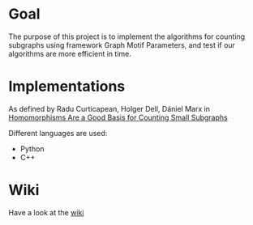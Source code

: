 # Goal

The purpose of this project is to implement the algorithms for counting subgraphs using framework Graph Motif Parameters, and test if our algorithms are more efficient in time.

# Implementations

As defined by Radu Curticapean, Holger Dell, Dániel Marx in [Homomorphisms Are a Good Basis for Counting Small Subgraphs](https://arxiv.org/abs/1705.01595)

Different languages are used:

- Python
- C++

# Wiki

Have a look at the [wiki](https://alg-git.informatik.uni-kl.de/Dai/GraphMotifParameters/wikis/home)